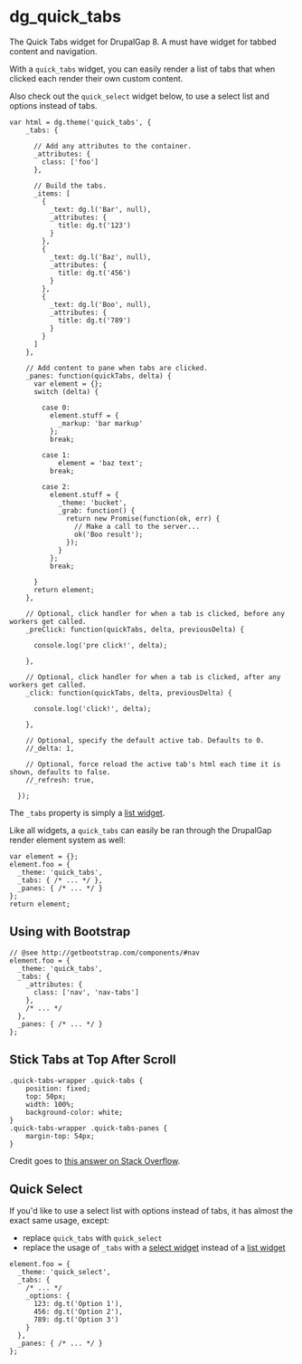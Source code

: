 # dg_quick_tabs

The Quick Tabs widget for DrupalGap 8. A must have widget for tabbed content and navigation.

With a `quick_tabs` widget, you can easily render a list of tabs that when clicked each render their own custom content.

Also check out the `quick_select` widget below, to use a select list and options instead of tabs.

```
var html = dg.theme('quick_tabs', {
    _tabs: {

      // Add any attributes to the container.
      _attributes: {
        class: ['foo']
      },

      // Build the tabs.
      _items: [
        {
          _text: dg.l('Bar', null),
          _attributes: {
            title: dg.t('123')
          }
        },
        {
          _text: dg.l('Baz', null),
          _attributes: {
            title: dg.t('456')
          }
        },
        {
          _text: dg.l('Boo', null),
          _attributes: {
            title: dg.t('789')
          }
        }
      ]
    },

    // Add content to pane when tabs are clicked.
    _panes: function(quickTabs, delta) {
      var element = {};
      switch (delta) {

        case 0:
          element.stuff = {
            _markup: 'bar markup'
          };
          break;

        case 1:
            element = 'baz text';
          break;

        case 2:
          element.stuff = {
            _theme: 'bucket',
            _grab: function() {
              return new Promise(function(ok, err) {
                // Make a call to the server...
                ok('Boo result');
              });
            }
          };
          break;

      }
      return element;
    },
    
    // Optional, click handler for when a tab is clicked, before any workers get called.
    _preClick: function(quickTabs, delta, previousDelta) {

      console.log('pre click!', delta);

    },

    // Optional, click handler for when a tab is clicked, after any workers get called.
    _click: function(quickTabs, delta, previousDelta) {

      console.log('click!', delta);

    },
    
    // Optional, specify the default active tab. Defaults to 0.
    //_delta: 1,
    
    // Optional, force reload the active tab's html each time it is shown, defaults to false.
    //_refresh: true,

  });
```

The `_tabs` property is simply a [list widget](http://docs.drupalgap.org/8/Widgets/List_Widget).

Like all widgets, a `quick_tabs` can easily be ran through the DrupalGap render element system as well:

```
var element = {};
element.foo = {
  _theme: 'quick_tabs',
  _tabs: { /* ... */ },
  _panes: { /* ... */ }
};
return element;
```

## Using with Bootstrap

```
// @see http://getbootstrap.com/components/#nav
element.foo = {
  _theme: 'quick_tabs',
  _tabs: {
    _attributes: {
      class: ['nav', 'nav-tabs']
    },
    /* ... */
  },
  _panes: { /* ... */ }
};
```

## Stick Tabs at Top After Scroll

```
.quick-tabs-wrapper .quick-tabs {
    position: fixed;
    top: 50px;
    width: 100%;
    background-color: white;
}
.quick-tabs-wrapper .quick-tabs-panes {
    margin-top: 54px;
}
```

Credit goes to [this answer on Stack Overflow](https://stackoverflow.com/a/1216130/763010). 

## Quick Select

If you'd like to use a select list with options instead of tabs, it has almost the exact same usage, except:

- replace `quick_tabs` with `quick_select`
- replace the usage of `_tabs` with a [select widget](http://docs.drupalgap.org/8/Widgets/Select_List_Widget) instead of a [list widget](http://docs.drupalgap.org/8/Widgets/List_Widget)

```
element.foo = {
  _theme: 'quick_select',
  _tabs: {
    /* ... */
    _options: {
      123: dg.t('Option 1'),
      456: dg.t('Option 2'),
      789: dg.t('Option 3')
    }
  },
  _panes: { /* ... */ }
};
```